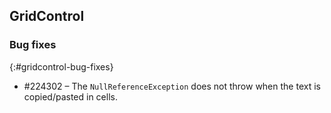 ## GridControl

### Bug fixes
{:#gridcontrol-bug-fixes}

* \#224302 – The `NullReferenceException` does not throw when the text is copied/pasted in cells.
